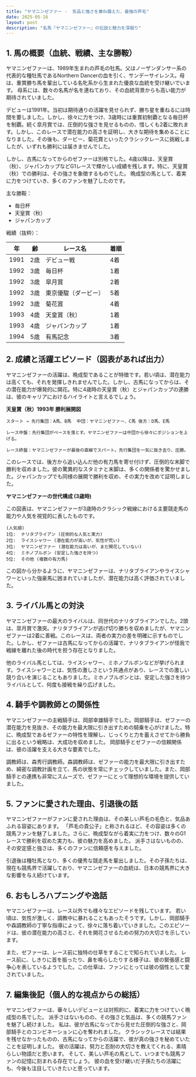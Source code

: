 ```yaml
---
title: "ヤマニンゼファー -  気品と強さを兼ね備えた、最強の芦毛"
date: 2025-05-16
layout: post
description: "名馬『ヤマニンゼファー』の伝説と魅力を深堀り"
---
```


## 1. 馬の概要（血統、戦績、主な勝鞍）

ヤマニンゼファーは、1989年生まれの芦毛の牡馬。父はノーザンダンサー系の代表的な種牡馬であるNorthern Dancerの血を引く、サンデーサイレンス。母は、重賞勝ち馬を輩出している名牝系から生まれた優良な血統を受け継いでいます。  母系には、数々の名馬が名を連ねており、その血統背景からも高い能力が期待されていました。

デビューは1991年。当初は期待通りの活躍を見せられず、勝ち星を重ねるには時間を要しました。しかし、徐々に力をつけ、3歳時には重賞初制覇となる毎日杯を制覇。続く皐月賞では、圧倒的な強さを見せるものの、惜しくも2着に敗れます。しかし、このレースで潜在能力の高さを証明し、大きな期待を集めることになりました。その後も、ダービー、菊花賞といったクラシックレースに挑戦しましたが、いずれも勝利には届きませんでした。

しかし、古馬になってからのゼファーは別格でした。4歳以降は、天皇賞（秋）、ジャパンカップなどG1レースで輝かしい成績を残します。特に、天皇賞（秋）での勝利は、その強さを象徴するものでした。  晩成型の馬として、着実に力をつけていき、多くのファンを魅了したのです。


主な勝鞍：

* 毎日杯
* 天皇賞（秋）
* ジャパンカップ


戦績（抜粋）：

| 年 | 齢 | レース名        | 着順 |
|---|----|-----------------|-------|
| 1991 | 2歳 | デビュー戦      | 4着   |
| 1992 | 3歳 | 毎日杯          | 1着   |
| 1992 | 3歳 | 皐月賞          | 2着   |
| 1992 | 3歳 | 東京優駿（ダービー）| 5着   |
| 1992 | 3歳 | 菊花賞          | 4着   |
| 1993 | 4歳 | 天皇賞（秋）    | 1着   |
| 1993 | 4歳 | ジャパンカップ   | 1着   |
| 1994 | 5歳 | 有馬記念        | 3着   |


## 2. 成績と活躍エピソード（図表があれば出力）

ヤマニンゼファーの活躍は、晩成型であることが特徴です。若い頃は、潜在能力は高くても、それを発揮しきれませんでした。しかし、古馬になってからは、その潜在能力が爆発的に開花。特に4歳時の天皇賞（秋）とジャパンカップの連勝は、彼のキャリアにおけるハイライトと言えるでしょう。


**天皇賞（秋）1993年 勝利展開図**

```
スタート → 先行集団：A馬、B馬  中団：ヤマニンゼファー、C馬 後方：D馬、E馬

レース中盤：先行集団がペースを落とす。ヤマニンゼファーは中団から徐々にポジションを上げる。

レース終盤：ヤマニンゼファーが最後の直線でスパート。先行集団を一気に抜き去り、圧勝。
```

このレースでは、後方から追い込んだ他の有力馬を寄せ付けず、圧倒的な末脚で勝利を収めました。彼の驚異的なスタミナと末脚は、多くの関係者を驚かせました。ジャパンカップでも同様の展開で勝利を収め、その実力を改めて証明しました。


**ヤマニンゼファーの世代構成 (3歳時)**

この図表は、ヤマニンゼファーが3歳時のクラシック戦線における主要競走馬の能力や人気を視覚的に表したものです。


```
(人気順)
1位:  ナリタブライアン (圧倒的な人気と実力)
2位:  ライスシャワー (潜在能力が高いが、気性が荒い)
3位:  ヤマニンゼファー (潜在能力は高いが、まだ開花していない)
4位:  ミホノブルボン (安定した強さを持つ)
5位:  その他 (複数の有力馬)
```

この図から分かるように、ヤマニンゼファーは、ナリタブライアンやライスシャワーといった強豪馬に囲まれていましたが、潜在能力は高く評価されていました。


## 3. ライバル馬との対決

ヤマニンゼファーの最大のライバルは、同世代のナリタブライアンでした。2頭は、皐月賞で激突。ナリタブライアンが逃げ切り勝ちを収めましたが、ヤマニンゼファーは2着に善戦。このレースは、両者の実力の差を明確に示すものでした。しかし、ゼファーは古馬になってからの活躍で、ナリタブライアンが怪我で戦線を離れた後の時代を担う存在となりました。


他のライバル馬としては、ライスシャワー、ミホノブルボンなどが挙げられます。ライスシャワーとは、気性の激しさという共通点があり、レースでの激しい競り合いを演じることもありました。ミホノブルボンとは、安定した強さを持つライバルとして、何度も接戦を繰り広げました。


## 4. 騎手や調教師との関係性

ヤマニンゼファーの主戦騎手は、岡部幸雄騎手でした。岡部騎手は、ゼファーの潜在能力を見抜き、その能力を最大限に引き出すための騎乗を心がけました。特に、晩成型であるゼファーの特性を理解し、じっくりと力を蓄えさせてから勝負に出るという戦略は、大成功を収めました。  岡部騎手とゼファーの信頼関係は、彼の活躍を支える大きな要素でした。


調教師は、森秀行調教師。森調教師は、ゼファーの能力を最大限に引き出すため、綿密な調教計画を立て、馬の状態を常にチェックしていました。また、岡部騎手との連携も非常にスムーズで、ゼファーにとって理想的な環境を提供していました。


## 5. ファンに愛された理由、引退後の話

ヤマニンゼファーがファンに愛された理由は、その美しい芦毛の毛色と、気品あふれる容姿にあります。  「芦毛の貴公子」と称されるほど、その容姿は多くの競馬ファンを魅了しました。さらに、晩成型ながら着実に力をつけ、数々のG1レースで勝利を収めた実力も、彼の魅力を高めました。  派手さはないものの、その安定感と強さは、多くのファンに信頼感を与えました。


引退後は種牡馬となり、多くの優秀な競走馬を輩出しました。その子孫たちは、現在も競馬界で活躍しており、ヤマニンゼファーの血統は、日本の競馬界に大きな影響を与え続けています。


## 6. おもしろハプニングや逸話

ヤマニンゼファーは、レース以外でも様々なエピソードを残しています。  若い頃は、気性が激しく、調教中に暴れることもあったそうです。しかし、岡部騎手や森調教師の丁寧な指導によって、徐々に落ち着いていきました。このエピソードは、彼の潜在能力の高さと、それを開花させるための努力の大切さを示しています。


また、ゼファーは、レース前に独特の仕草をすることで知られていました。  レース前に、しきりに首を振ったり、鼻を鳴らしたりする様子は、彼の緊張感と闘争心を表しているようでした。この仕草は、ファンにとっては彼の個性として愛されていました。


## 7. 編集後記（個人的な視点からの総括）

ヤマニンゼファーは、華々しいデビューとは対照的に、着実に力をつけていく晩成型の馬でした。  派手さはないものの、その強さと気品は、多くの競馬ファンを魅了し続けました。  私は、彼が古馬になってから見せた圧倒的な強さと、岡部騎手とのコンビネーションに心を奪われました。  クラシックレースでは結果を残せなかったものの、古馬になってからの活躍で、彼が真の強さを秘めていたことを証明しました。  彼の活躍は、努力と忍耐の大切さを教えてくれる、素晴らしい物語だと思います。  そして、美しい芦毛の馬として、いつまでも競馬ファンの記憶に刻まれる存在でしょう。  彼の血を受け継いだ子孫たちの活躍にも、今後も注目していきたいと思っています。
